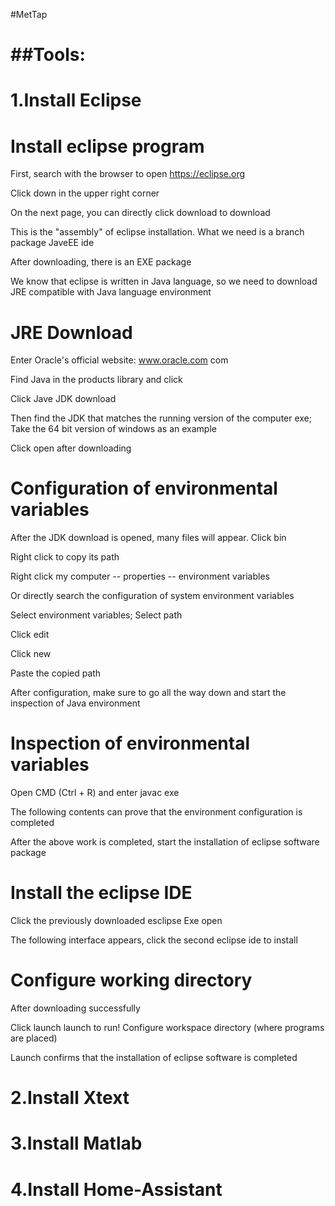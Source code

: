 #MetTap

##Tools:
==
1.Install Eclipse
===
Install eclipse program
===
First, search with the browser to open https://eclipse.org 

Click down in the upper right corner

On the next page, you can directly click download to download

This is the "assembly" of eclipse installation. What we need is a branch package JaveEE ide

After downloading, there is an EXE package

We know that eclipse is written in Java language, so we need to download JRE compatible with Java language environment

JRE Download
===
Enter Oracle's official website: www.oracle.com com

Find Java in the products library and click

Click Jave JDK download

Then find the JDK that matches the running version of the computer exe; Take the 64 bit version of windows as an example

Click open after downloading

Configuration of environmental variables
===
After the JDK download is opened, many files will appear. Click bin

Right click to copy its path

Right click my computer -- properties -- environment variables

Or directly search the configuration of system environment variables

Select environment variables; Select path

Click edit

Click new 

Paste the copied path

After configuration, make sure to go all the way down and start the inspection of Java environment

Inspection of environmental variables
===
Open CMD (Ctrl + R) and enter javac exe

The following contents can prove that the environment configuration is completed

After the above work is completed, start the installation of eclipse software package

Install the eclipse IDE
===
Click the previously downloaded esclipse Exe open

The following interface appears, click the second eclipse ide to install

Configure working directory
===
After downloading successfully

Click launch launch to run! Configure workspace directory (where programs are placed)

Launch confirms that the installation of eclipse software is completed

2.Install Xtext
===

3.Install Matlab
===

4.Install Home-Assistant
===
